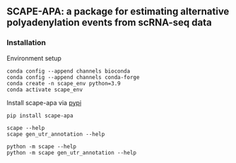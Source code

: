 ## SCAPE-APA: a package for estimating alternative polyadenylation events from scRNA-seq data

### Installation

Environment setup
```
conda config --append channels bioconda 
conda config --append channels conda-forge 
conda create -n scape_env python=3.9
conda activate scape_env
```
Install scape-apa via [pypi](https://pypi.org/project/scape-apa)
```
pip install scape-apa
```

```
scape --help
scape gen_utr_annotation --help
```

```
python -m scape --help
python -m scape gen_utr_annotation --help
```


